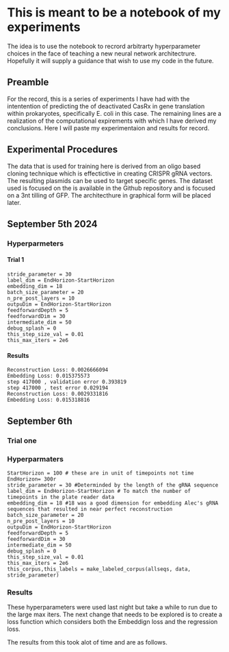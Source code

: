 # This is meant to be a notebook of my experiments
The idea is to use the notebook to recrord arbitrarty hyperparameter choices in the face of teaching a new neural network architectrure. Hopefully it will supply a guidance that wish to use my code in the future.

## Preamble
For the record, this is a series of experiments I have had with the intentention of predicting the of deactivated CasRx in gene translation within prokaryotes, specifically E. coli in this case. The remaining lines are a realization of the computational expirements with which I have derived my conclusions. Here I will paste my experimentaion and results for record.

## Experimental Procedures
The data that is used for training here is derived from an oligo based cloning technique which is effectictive in creating CRISPR gRNA vectors. The resulting plasmids can be used to target specific genes. The dataset used is focused on the is available in the Github repository and is focused on a 3nt tilling of GFP. The architecthure in graphical form will be placed later.

## September 5th 2024
### Hyperparmeters 
#### Trial 1
    stride_parameter = 30 
    label_dim = EndHorizon-StartHorizon 
    embedding_dim = 18 
    batch_size_parameter = 20 
    n_pre_post_layers = 10
    outpuDim = EndHorizon-StartHorizon
    feedforwardDepth = 5
    feedforwardDim = 30
    intermediate_dim = 50
    debug_splash = 0
    this_step_size_val = 0.01
    this_max_iters = 2e6
#### Results
    Reconstruction Loss: 0.0026666094
    Embedding Loss: 0.015375573
    step 417000 , validation error 0.393819
    step 417000 , test error 0.029194
    Reconstruction Loss: 0.0029331816
    Embedding Loss: 0.015318816
## September 6th
### Trial one
### Hyperparmaters
    StartHorizon = 100 # these are in unit of timepoints not time
    EndHorizon= 300r
    stride_parameter = 30 #Determinded by the length of the gRNA sequence
    label_dim = EndHorizon-StartHorizon # To match the number of timepoints in the plate reader data
    embedding_dim = 18 #18 was a good dimension for embedding Alec's gRNA sequences that resulted in near perfect reconstruction 
    batch_size_parameter = 20
    n_pre_post_layers = 10
    outpuDim = EndHorizon-StartHorizon
    feedforwardDepth = 5
    feedforwardDim = 30
    intermediate_dim = 50
    debug_splash = 0
    this_step_size_val = 0.01
    this_max_iters = 2e6
    this_corpus,this_labels = make_labeled_corpus(allseqs, data, stride_parameter)
### Results 
These hyperparameters were used last night but take a while to run due to the large max iters. 
The next change that needs to be explored is to create a loss function which considers both the Embeddign loss and the regression loss.

The results from this took alot of time and are as follows.